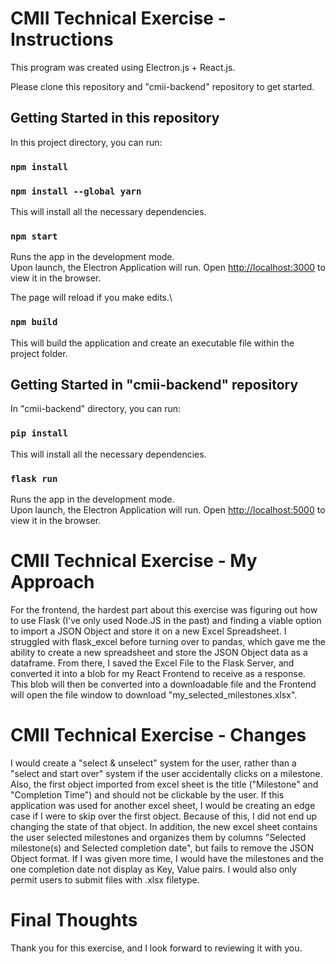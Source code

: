 # CMII Technical Exercise - Instructions

This program was created using Electron.js + React.js. 

Please clone this repository and "cmii-backend" repository to get started.

## Getting Started in this repository

In this project directory, you can run:

### `npm install`

### `npm install --global yarn`

This will install all the necessary dependencies.

### `npm start`

Runs the app in the development mode.\
Upon launch, the Electron Application will run.
Open [http://localhost:3000](http://localhost:3000) to view it in the browser.

The page will reload if you make edits.\

### `npm build`

This will build the application and create an executable file within the project folder. 

## Getting Started in "cmii-backend" repository

In "cmii-backend" directory, you can run:

### `pip install` 

This will install all the necessary dependencies.

### `flask run`

Runs the app in the development mode.\
Upon launch, the Electron Application will run.
Open [http://localhost:5000](http://localhost:5000) to view it in the browser.

# CMII Technical Exercise - My Approach

For the frontend, the hardest part about this exercise was figuring out how to use Flask (I've only used Node.JS in the past) and finding a viable option to import a JSON Object and store it on a new Excel Spreadsheet. I struggled with flask_excel before turning over to pandas, which gave me the ability to create a new spreadsheet and store the JSON Object data as a dataframe. From there, I saved the Excel File to the Flask Server, and converted it into a blob for my React Frontend to receive as a response. This blob will then be converted into a downloadable file and the Frontend will open the file window to download "my_selected_milestones.xlsx".

# CMII Technical Exercise - Changes

I would create a "select & unselect" system for the user, rather than a "select and start over" system if the user accidentally clicks on a milestone. Also, the first object imported from excel sheet is the title ("Milestone" and "Completion Time") and should not be clickable by the user. If this application was used for another excel sheet, I would be creating an edge case if I were to skip over the first object. Because of this, I did not end up changing the state of that object. In addition, the new excel sheet contains the user selected milestones and organizes them by columns "Selected milestone(s) and Selected completion date", but fails to remove the JSON Object format. If I was given more time, I would have the milestones and the one completion date not display as Key, Value pairs. I would also only permit users to submit files with .xlsx filetype.

# Final Thoughts

Thank you for this exercise, and I look forward to reviewing it with you.
